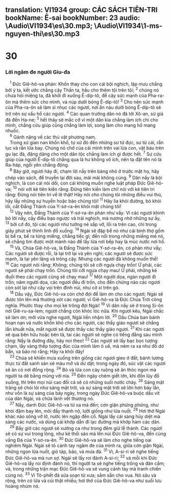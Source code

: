 translation: VI1934
group: CÁC SÁCH TIÊN-TRI
bookName: Ê-sai 
bookNumber: 23
audio: \Audio\VI1934\es\30.mp3; \Audio\VI1934\1-ms-nguyen-thi\es\30.mp3
-------

<div class="title"><h1>30</h1><h3>Lời ngăm đe người Giu-đa</h3></div>
<span class="verse es_30_1"> <sup>1</sup> Đức Giê-hô-va phán: Khốn thay cho con cái bội nghịch, lập mưu chẳng bởi ý ta, kết ước chẳng cậy Thần ta, hầu cho thêm tội trên tội; </span>
<span class="verse es_30_2"><sup>2</sup> chúng nó chưa hỏi miệng ta, đã khởi đi xuống Ê-díp-tô, để cậy sức mạnh của Pha-ra-ôn mà thêm sức cho mình, và núp dưới bóng Ê-díp-tô! </span>
<span class="verse es_30_3"><sup>3</sup> Cho nên sức mạnh của Pha-ra-ôn sẽ làm sỉ nhục các ngươi, nơi ẩn náu dưới bóng Ê-díp-tô sẽ trở nên sự xấu hổ các ngươi. </span>
<span class="verse es_30_4"><sup>4</sup> Các quan trưởng dân nó đã tới Xô-an, sứ giả đã đến Ha-ne; </span>
<span class="verse es_30_5"><sup>5</sup> hết thảy sẽ mắc cỡ vì một dân kia chẳng làm ích chi cho mình, chẳng cứu giúp cũng chẳng làm lợi, song làm cho mang hổ mang nhuốc. <br/></span>
<span class="verse es_30_6"> <sup>6</sup> Gánh nặng về các thú vật phương nam. <br/> Trong xứ gian nan khốn khổ, tự xứ đó đến những sư tử đực, sư tử cái, rắn lục và rắn lửa bay. Chúng nó chở của cải mình trên vai lừa con, vật báu trên gu lạc đà, đặng dâng cho một dân tộc chẳng làm ích gì được hết. </span>
<span class="verse es_30_7"><sup>7</sup> Sự cứu giúp của người Ê-díp-tô chẳng qua là hư không vô ích, nên ta đặt tên nó là Ra-háp, ngồi yên chẳng động. <br/></span>
<span class="verse es_30_8"> <sup>8</sup> Bây giờ, ngươi hãy đi, chạm lời nầy trên bảng nhỏ ở trước mặt họ, hãy chép vào sách, để truyền lại đời sau, mãi mãi không cùng. </span>
<span class="verse es_30_9"><sup>9</sup> Dân nầy là bội nghịch, là con cái nói dối, con cái không muốn nghe luật pháp Đức Giê-hô-va; </span>
<span class="verse es_30_10"><sup>10</sup> nói với kẻ tiên kiến rằng: Đừng tiên kiến làm chi! nói với kẻ tiên tri rằng: Đừng nói tiên tri về lẽ thật! Hãy nói cho chúng tôi những điều vui thú, hãy lấy những sự huyễn hoặc bảo chúng tôi! </span>
<span class="verse es_30_11"><sup>11</sup> Hãy lìa khỏi đường, bỏ khỏi lối, cất Đấng Thánh của Y-sơ-ra-ên khỏi mặt chúng tôi! <br/></span>
<span class="verse es_30_12"> <sup>12</sup> Vậy nên, Đấng Thánh của Y-sơ-ra-ên phán như vầy: Vì các ngươi khinh bỏ lời nầy, cậy điều bạo ngược và trái nghịch, mà nương nhờ những sự ấy, </span>
<span class="verse es_30_13"><sup>13</sup> bởi cớ đó, tội các ngươi như tường nẻ sắp vỡ, lồi ra trên cao, chỉ trong giây phút sẽ thình lình đổ xuống. </span>
<span class="verse es_30_14"><sup>14</sup> Ngài sẽ đập bể nó như cái bình thợ gốm bị bể ra, bể ra từng miếng, chẳng tiếc gì; đến nỗi trong những miếng mẻ nó, sẽ chẳng tìm được một mảnh nào để lấy lửa nơi bếp hay là múc nước nơi hồ. <br/></span>
<span class="verse es_30_15"> <sup>15</sup> Vả, Chúa Giê-hô-va, là Đấng Thánh của Y-sơ-ra-ên, có phán như vầy; Các ngươi sẽ được rỗi, là tại trở lại và yên nghỉ; các ngươi sẽ được sức mạnh, là tại yên lặng và trông cậy. Nhưng các ngươi đã không muốn thế! </span>
<span class="verse es_30_16"><sup>16</sup> Các ngươi nói rằng: Không; chúng tôi sẽ cỡi ngựa chạy trốn! Ừ phải, các ngươi sẽ phải chạy trốn. Chúng tôi cỡi ngựa chạy mau! Ừ phải, những kẻ đuổi theo các ngươi cũng sẽ chạy mau! </span>
<span class="verse es_30_17"><sup>17</sup> Một người dọa, ngàn người đi trốn; năm người dọa, các ngươi đều đi trốn, cho đến chừng nào các ngươi còn sót lại như cây vọi trên đỉnh núi, như cờ xí trên gò. <br/></span>
<span class="verse es_30_18"> <sup>18</sup> Dầu vậy, Đức Giê-hô-va còn chờ đợi để làm ơn cho các ngươi; Ngài sẽ được tôn lên mà thương xót các ngươi; vì Giê-hô-va là Đức Chúa Trời công nghĩa. Phước thay cho mọi kẻ trông đợi Ngài! </span>
<span class="verse es_30_19"><sup>19</sup> Vì dân nầy sẽ ở trong Si-ôn nơi Giê-ru-sa-lem; ngươi chẳng còn khóc lóc nữa. Khi ngươi kêu, Ngài chắc sẽ làm ơn; mới vừa nghe ngươi, Ngài liền nhậm lời. </span>
<span class="verse es_30_20"><sup>20</sup> Dầu Chúa ban bánh hoạn nạn và nước khốn khó cho các ngươi, các thầy giáo ngươi sẽ chẳng lẩn khuất nữa, mắt ngươi sẽ được thấy các thầy giáo ngươi. </span>
<span class="verse es_30_21"><sup>21</sup> Khi các ngươi xê qua bên hữu hoặc bên tả, tai các ngươi sẽ nghe có tiếng đằng sau mình rằng: Nầy là đường đây, hãy noi theo! </span>
<span class="verse es_30_22"><sup>22</sup> Các ngươi sẽ lấy bạc bọc tượng chạm, lấy vàng thếp tượng đúc của mình làm ô uế, mà ném ra xa như đồ dơ bẩn, và bảo nó rằng; Hãy ra khỏi đây! <br/></span>
<span class="verse es_30_23"> <sup>23</sup> Chúa sẽ khiến mưa xuống trên giống các ngươi gieo ở đất; bánh lương thực từ đất sanh sản sẽ màu mỡ và dư dật; trong ngày đó, súc vật các ngươi sẽ ăn cỏ nơi đồng rộng. </span>
<span class="verse es_30_24"><sup>24</sup> Bò và lừa con cày ruộng sẽ ăn thóc ngon mà người ta dê bằng mủng với nia. </span>
<span class="verse es_30_25"><sup>25</sup> Đến ngày chém giết lớn, khi đồn lũy đổ xuống, thì trên mọi núi cao đồi cả sẽ có những suối nước chảy. </span>
<span class="verse es_30_26"><sup>26</sup> Sáng mặt trăng sẽ chói lói như sáng mặt trời, và sự sáng mặt trời sẽ lớn hơn bảy lần, như vốn là sự sáng của bảy ngày, trong ngày Đức Giê-hô-va buộc dấu vít của dân Ngài, và chữa lành vết thương nó. <br/></span>
<span class="verse es_30_27"> <sup>27</sup> Nầy, danh Đức Giê-hô-va từ xa mà đến; cơn giận phừng phừng, như khói đậm bay lên, môi đầy thạnh nộ, lưỡi giống như lửa nuốt. </span>
<span class="verse es_30_28"><sup>28</sup> Hơi thở Ngài khác nào sông vỡ lở, nước lên ngập đến cổ. Ngài lấy cái sàng hủy diệt mà sàng các nước, và dùng cái khớp dẫn đi lạc đường mà khớp hàm các dân. <br/></span>
<span class="verse es_30_29"> <sup>29</sup> Bấy giờ các ngươi sẽ xướng ca như trong đêm giữ lễ thánh. Các ngươi sẽ có sự vui trong lòng, như kẻ thổi sáo mà lên núi Đức Giê-hô-va, đến cùng vầng Đá của Y-sơ-ra-ên. </span>
<span class="verse es_30_30"><sup>30</sup> Đức Giê-hô-va sẽ làm cho nghe tiếng oai nghiêm Ngài. Ngài sẽ tỏ cánh tay ngăm đe của mình ra, giữa cơn giận Ngài, những ngọn lửa nuốt, gió táp, bão, và mưa đá. </span>
<span class="verse es_30_31"><sup>31</sup> Vì, A-si-ri sẽ nghe tiếng Đức Giê-hô-va mà run sợ. Ngài sẽ lấy roi đánh A-si-ri; </span>
<span class="verse es_30_32"><sup>32</sup> và mỗi khi Đức Giê-hô-va lấy roi định đánh nó, thì người ta sẽ nghe tiếng trống và đàn cầm; vả, trong những trận mạc Đức Giê-hô-va sẽ vung cánh tay mà tranh chiến cùng nó. </span>
<span class="verse es_30_33"><sup>33</sup> Vì Tô-phết đã sửa soạn từ xưa; sắm sẵn cho vua. Nó sâu và rộng, trên có lửa và củi thật nhiều; hơi thở của Đức Giê-hô-va như suối lưu hoàng nhúm nó. <br/></span>
